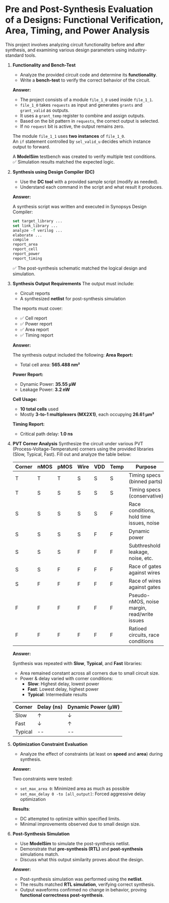 # Pre and Post-Synthesis Evaluation of a Designs: Functional Verification, Area, Timing, and Power Analysis

This project involves analyzing circuit functionality before and after synthesis, and examining various design parameters using industry-standard tools.

1. **Functionality and Bench-Test**
   - Analyze the provided circuit code and determine its **functionality**.
   - Write a **bench-test** to verify the correct behavior of the circuit.
     
   **Answer:**
   - The project consists of a module `file_1_0` used inside `file_1_1`.
   - `file_1_0` takes `requests` as input and generates `grants` and `grant_valid` as outputs.
   - It uses a `grant_temp` register to combine and assign outputs.
   - Based on the bit pattern in `requests`, the correct output is selected.
   - If no `request` bit is active, the output remains zero.
   
   The module `file_1_1` uses **two instances** of `file_1_0`.  
   An `if` statement controlled by `sel_valid_u` decides which instance output to forward.
   
   A **ModelSim** testbench was created to verify multiple test conditions.  
   ✅ Simulation results matched the expected logic.

2. **Synthesis using Design Compiler (DC)**
   - Use the **DC tool** with a provided sample script (modify as needed).
   - Understand each command in the script and what result it produces.

   **Answer:**
   
   A synthesis script was written and executed in Synopsys Design Compiler:
   
   ```tcl
   set target_library ...
   set link_library ...
   analyze -f verilog ...
   elaborate ...
   compile
   report_area
   report_cell
   report_power
   report_timing
   ```
   
   ✅ The post-synthesis schematic matched the logical design and simulation.

3. **Synthesis Output Requirements**
   The output must include:
   - Circuit reports
   - A synthesized **netlist** for post-synthesis simulation

   The reports must cover:
   - ✅ Cell report  
   - ✅ Power report  
   - ✅ Area report  
   - ✅ Timing report

   **Answer:**
   
   The synthesis output included the following:
   **Area Report:**
   - Total cell area: **565.488 nm²**
   
   **Power Report:**
   - Dynamic Power: **35.55 µW**
   - Leakage Power: **3.2 nW**
   
   **Cell Usage:**
   - **10 total cells** used
   - Mostly **3-to-1 multiplexers (MX2X1)**, each occupying **26.61 µm²**
   
   **Timing Report:**
   - Critical path delay: **1.0 ns**

4. **PVT Corner Analysis**
   Synthesize the circuit under various PVT (Process-Voltage-Temperature) corners using the provided libraries (Slow, Typical, Fast). Fill out and analyze the table below:

   | Corner | nMOS | pMOS | Wire | VDD | Temp | Purpose                                              |
   |--------|------|------|------|-----|------|------------------------------------------------------|
   | T      | T    | T    | S    | S   | S    | Timing specs (binned parts)                          |
   | T      | S    | S    | S    | S   | S    | Timing specs (conservative)                         |
   | S      | S    | S    | S    | S   | F    | Race conditions, hold time issues, noise             |
   | S      | S    | S    | S    | F   | F    | Dynamic power                                        |
   | S      | S    | S    | F    | F   | F    | Subthreshold leakage, noise, etc.                    |
   | S      | S    | F    | F    | F   | F    | Race of gates against wires                          |
   | S      | F    | F    | F    | F   | F    | Race of wires against gates                          |
   | F      | F    | F    | F    | F   | F    | Pseudo-nMOS, noise margin, read/write issues         |
   | F      | F    | F    | F    | F   | F    | Ratioed circuits, race conditions                    |

   **Answer:**
   
   Synthesis was repeated with **Slow**, **Typical**, and **Fast** libraries:
   
   - Area remained constant across all corners due to small circuit size.
   - Power & delay varied with corner conditions:
     - **Slow**: Highest delay, lowest power
     - **Fast**: Lowest delay, highest power
     - **Typical**: Intermediate results
     
   
   | Corner  | Delay (ns) | Dynamic Power (µW) |
   |---------|------------|--------------------|
   | Slow    | ↑          | ↓                  |
   | Fast    | ↓          | ↑                  |
   | Typical | --         | --                 |

5. **Optimization Constraint Evaluation**
   - Analyze the effect of constraints (at least on **speed** and **area**) during synthesis.

   **Answer:**
   
   Two constraints were tested:
   
   - `set_max_area 0`: Minimized area as much as possible
   - `set_max_delay 0 -to [all_output]`: Forced aggressive delay optimization
   
   **Results**:
   - DC attempted to optimize within specified limits.
   - Minimal improvements observed due to small design size.

6. **Post-Synthesis Simulation**
   - Use **ModelSim** to simulate the post-synthesis netlist.
   - Demonstrate that **pre-synthesis (RTL)** and **post-synthesis** simulations match.
   - Discuss what this output similarity proves about the design.

   **Answer:**
   
   - Post-synthesis simulation was performed using the **netlist**.
   - The results matched **RTL simulation**, verifying correct synthesis.
   - Output waveforms confirmed no change in behavior, proving **functional correctness post-synthesis**.
